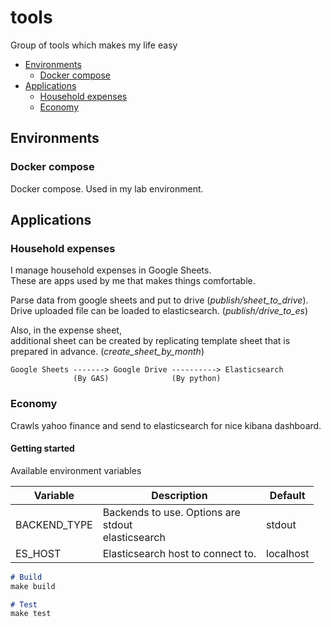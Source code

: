 # tools
Group of tools which makes my life easy

* [Environments](#environments)
  * [Docker compose](#docker-compose)
* [Applications](#applications)
  * [Household expenses](#household-expenses)
  * [Economy](#economy)

## Environments
### Docker compose
Docker compose. Used in my lab environment.

## Applications
### Household expenses
I manage household expenses in Google Sheets.   
These are apps used by me that makes things comfortable.

Parse data from google sheets and put to drive (_publish/sheet_to_drive_).  
Drive uploaded file can be loaded to elasticsearch. (_publish/drive_to_es_)

Also, in the expense sheet,   
additional sheet can be created by replicating template sheet that is prepared in advance.
(_create_sheet_by_month_)

```
Google Sheets -------> Google Drive ----------> Elasticsearch
              (By GAS)              (By python)
```

### Economy
Crawls yahoo finance and send to elasticsearch for nice kibana dashboard.

#### Getting started

Available environment variables

| Variable    | Description                                             | Default    |
|-----|---------------------------------------------------------|-----|
| BACKEND_TYPE    | Backends to use. Options are<br>stdout<br>elasticsearch | stdout    |
| ES_HOST    | Elasticsearch host to connect to.                       | localhost    |


```markdown
# Build
make build

# Test
make test
```